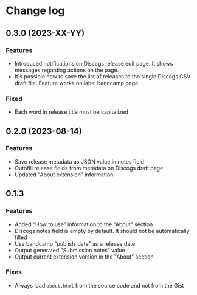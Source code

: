 # Change log

## 0.3.0 (2023-XX-YY)

### Features

- Introduced notifications on Discogs release edit page. It shows messages regarding actions on the page.
- It's possible now to save the list of releases to the single Discogs CSV draft file. Feature works on label bandcamp page.

### Fixed

- Each word in release title must be capitalized

## 0.2.0 (2023-08-14)

### Features

- Save release metadata as JSON value in notes field
- Outofill release fields from metadata on Discogs draft page
- Updated "About extension" information

## 0.1.3

### Features

- Added "How to use" information to the "About" section
- Discogs notes field is empty by default. It should not be automatically filled
- Use bandcamp "publish_date" as a release date
- Output generated "Submission notes" value
- Output current extension version in the "About" section

### Fixes

- Always load `about.html` from the source code and not from the Gist
